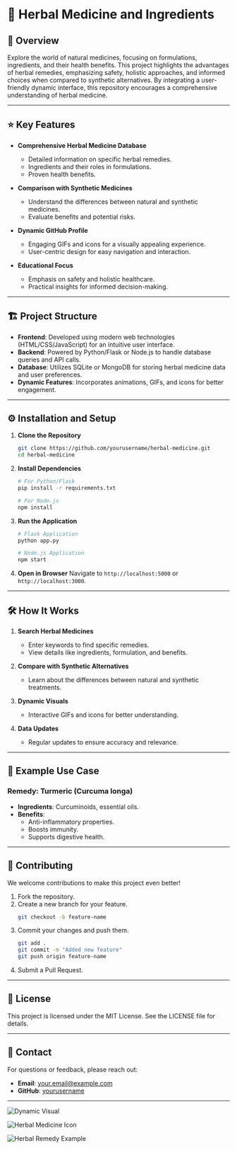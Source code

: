 # 🌿 Herbal Medicine and Ingredients

## 🧾 Overview
Explore the world of natural medicines, focusing on formulations, ingredients, and their health benefits. This project highlights the advantages of herbal remedies, emphasizing safety, holistic approaches, and informed choices when compared to synthetic alternatives. By integrating a user-friendly dynamic interface, this repository encourages a comprehensive understanding of herbal medicine.

---

## ⭐ Key Features

- **Comprehensive Herbal Medicine Database**
  - Detailed information on specific herbal remedies.
  - Ingredients and their roles in formulations.
  - Proven health benefits.

- **Comparison with Synthetic Medicines**
  - Understand the differences between natural and synthetic medicines.
  - Evaluate benefits and potential risks.

- **Dynamic GitHub Profile**
  - Engaging GIFs and icons for a visually appealing experience.
  - User-centric design for easy navigation and interaction.

- **Educational Focus**
  - Emphasis on safety and holistic healthcare.
  - Practical insights for informed decision-making.

---

## 🏗️ Project Structure

- **Frontend**: Developed using modern web technologies (HTML/CSS/JavaScript) for an intuitive user interface.
- **Backend**: Powered by Python/Flask or Node.js to handle database queries and API calls.
- **Database**: Utilizes SQLite or MongoDB for storing herbal medicine data and user preferences.
- **Dynamic Features**: Incorporates animations, GIFs, and icons for better engagement.

---

## ⚙️ Installation and Setup

1. **Clone the Repository**
   ```bash
   git clone https://github.com/yourusername/herbal-medicine.git
   cd herbal-medicine
   ```

2. **Install Dependencies**
   ```bash
   # For Python/Flask
   pip install -r requirements.txt

   # For Node.js
   npm install
   ```

3. **Run the Application**
   ```bash
   # Flask Application
   python app.py

   # Node.js Application
   npm start
   ```

4. **Open in Browser**
   Navigate to `http://localhost:5000` or `http://localhost:3000`.

---

## 🛠️ How It Works

1. **Search Herbal Medicines**
   - Enter keywords to find specific remedies.
   - View details like ingredients, formulation, and benefits.

2. **Compare with Synthetic Alternatives**
   - Learn about the differences between natural and synthetic treatments.

3. **Dynamic Visuals**
   - Interactive GIFs and icons for better understanding.

4. **Data Updates**
   - Regular updates to ensure accuracy and relevance.

---

## 🌟 Example Use Case

### Remedy: Turmeric (Curcuma longa)

- **Ingredients**: Curcuminoids, essential oils.
- **Benefits**:
  - Anti-inflammatory properties.
  - Boosts immunity.
  - Supports digestive health.

---

## 🤝 Contributing

We welcome contributions to make this project even better!

1. Fork the repository.
2. Create a new branch for your feature.
   ```bash
   git checkout -b feature-name
   ```
3. Commit your changes and push them.
   ```bash
   git add .
   git commit -m "Added new feature"
   git push origin feature-name
   ```
4. Submit a Pull Request.

---

## 📜 License
This project is licensed under the MIT License. See the LICENSE file for details.

---

## 📧 Contact
For questions or feedback, please reach out:
- **Email**: your.email@example.com
- **GitHub**: [yourusername](https://github.com/yourusername)

---

![Dynamic Visual](https://upload.wikimedia.org/wikipedia/commons/d/d3/Herbal_Medicine.gif)

![Herbal Medicine Icon](https://upload.wikimedia.org/wikipedia/commons/3/37/Herbal_icon.png)

![Herbal Remedy Example](https://upload.wikimedia.org/wikipedia/commons/7/7b/Turmeric_root.jpg)

